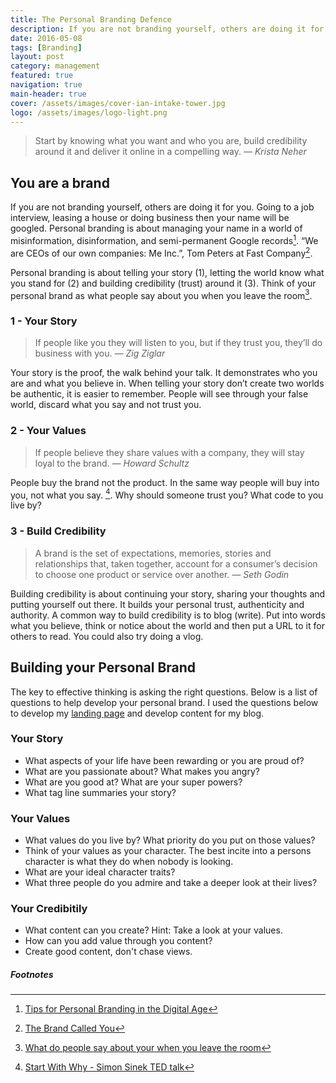 ```yaml
---
title: The Personal Branding Defence
description: If you are not branding yourself, others are doing it for you.
date: 2016-05-08
tags: [Branding]
layout: post
category: management
featured: true
navigation: true
main-header: true
cover: /assets/images/cover-ian-intake-tower.jpg
logo: /assets/images/logo-light.png
---
```

> Start by knowing what you want and who you are, build credibility around it and deliver it online in a compelling way.
> <cite> — Krista Neher</cite>

## You are a brand

If you are not branding yourself, others are doing it for you. Going to a job interview, leasing a house or doing business then your name will be googled. Personal branding is about managing your name in a world of misinformation, disinformation, and semi-permanent Google records[^tim-ferriss]. “We are CEOs of our own companies: Me Inc.”, Tom Peters at Fast Company[^fast-company].

Personal branding is about telling your story (1), letting the world know what you stand for (2) and building credibility (trust) around it (3). Think of your personal brand as what people say about you when you leave the room[^dorie-clark].

### 1 - Your Story

> If people like you they will listen to you, but if they trust you, they’ll do business with you.
> <cite> — Zig Ziglar</cite>

Your story is the proof, the walk behind your talk. It demonstrates who you are and what you believe in. When telling your story don’t create two worlds be authentic, it is easier to remember. People will see through your false world, discard what you say and not trust you.

### 2 - Your Values

> If people believe they share values with a company, they will stay loyal to the brand.
> <cite> — Howard Schultz</cite>

People buy the brand not the product. In the same way people will buy into you, not what you say. [^start-with-why]. Why should someone trust you? What code to you live by?

### 3 - Build Credibility

> A brand is the set of expectations, memories, stories and relationships that, taken together, account for a consumer’s decision to choose one product or service over another.
> <cite> — Seth Godin</cite>

Building credibility is about continuing your story, sharing your thoughts and putting yourself out there. It builds your personal trust, authenticity and authority. A common way to build credibility is to blog (write). Put into words what you believe, think or notice about the world and then put a URL to it for others to read. You could also try doing a vlog.

## Building your Personal Brand

The key to effective thinking is asking the right questions. Below is a list of questions to help develop your personal brand. I used the questions below to develop my [landing page](https://ianteda.com) and develop content for my blog.

### Your Story

* What aspects of your life have been rewarding or you are proud of?
* What are you passionate about? What makes you angry?
* What are you good at? What are your super powers?
* What tag line summaries your story?

### Your Values

* What values do you live by? What priority do you put on those values?
* Think of your values as your character. The best incite into a persons character is what they do when nobody is looking.
* What are your ideal character traits?
* What three people do you admire and take a deeper look at their lives?

### Your Credibitily

* What content can you create? Hint: Take a look at your values.
* How can you add value through you content?
* Create good content, don't chase views.

##### Footnotes
[^tim-ferriss]: [Tips for Personal Branding in the Digital Age](http://fourhourworkweek.com/2008/01/28/tips-for-personal-branding-in-the-digital-age-google-insurance-cache-flow-and-more/)
[^fast-company]: [The Brand Called You](http://www.fastcompany.com/28905/brand-called-you)
[^dorie-clark]: [What do people say about your when you leave the room](http://www.businessinnovationfactory.com/summit/story/what-do-people-say-about-you-when-you-leave-room)
[^start-with-why]: [Start With Why - Simon Sinek TED talk](https://www.youtube.com/watch?v=u4ZoJKF_VuA)
